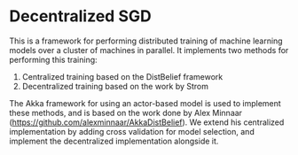 Decentralized SGD
===============

This is a framework for performing distributed training of machine learning models over a cluster of
machines in parallel.  It implements two methods for performing this training:

1. Centralized training based on the DistBelief framework
2. Decentralized training based on the work by Strom

The Akka framework for using an actor-based model is used to implement these methods, and is based on the work
done by Alex Minnaar (https://github.com/alexminnaar/AkkaDistBelief).  We extend his centralized implementation
by adding cross validation for model selection, and implement the decentralized implementation alongside it.
